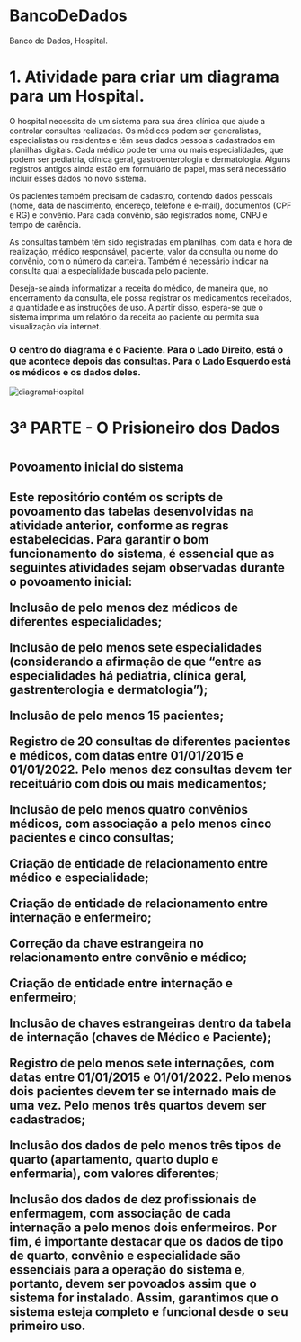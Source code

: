 # BancoDeDados
Banco de Dados, Hospital.



<h1>1. Atividade para criar um diagrama para um Hospital.</h1>

O hospital necessita de um sistema para sua área clínica que ajude a controlar consultas realizadas. Os médicos podem ser generalistas, especialistas ou residentes e têm seus dados pessoais cadastrados em planilhas digitais. Cada médico pode ter uma ou mais especialidades, que podem ser pediatria, clínica geral, gastroenterologia e dermatologia. Alguns registros antigos ainda estão em formulário de papel, mas será necessário incluir esses dados no novo sistema.

Os pacientes também precisam de cadastro, contendo dados pessoais (nome, data de nascimento, endereço, telefone e e-mail), documentos (CPF e RG) e convênio. Para cada convênio, são registrados nome, CNPJ e tempo de carência.

As consultas também têm sido registradas em planilhas, com data e hora de realização, médico responsável, paciente, valor da consulta ou nome do convênio, com o número da carteira. Também é necessário indicar na consulta qual a especialidade buscada pelo paciente.

Deseja-se ainda informatizar a receita do médico, de maneira que, no encerramento da consulta, ele possa registrar os medicamentos receitados, a quantidade e as instruções de uso. A partir disso, espera-se que o sistema imprima um relatório da receita ao paciente ou permita sua visualização via internet.


<h3>O centro do diagrama é o Paciente. Para o Lado Direito, está o que acontece depois das consultas. Para o Lado Esquerdo está os médicos e os dados deles.</h3>


![diagramaHospital](https://github.com/CaiqueDEV1/BancoDeDados/assets/125465166/ba605327-ef9d-4ca8-8b83-d2f35a575a43)

<h1>3ª PARTE - O Prisioneiro dos Dados<h1>
<h2>Povoamento inicial do sistema<h2>
 Este repositório contém os scripts de povoamento das tabelas desenvolvidas na atividade anterior, conforme as regras estabelecidas.
 Para garantir o bom funcionamento do sistema, é essencial que as seguintes atividades sejam observadas durante o povoamento inicial:
  
  <p>Inclusão de pelo menos dez médicos de diferentes especialidades;<p>

  Inclusão de pelo menos sete especialidades (considerando a afirmação de que “entre as especialidades há pediatria, clínica geral, gastrenterologia e dermatologia”);

  Inclusão de pelo menos 15 pacientes;

  Registro de 20 consultas de diferentes pacientes e médicos, com datas entre 01/01/2015 e 01/01/2022. Pelo menos dez consultas devem ter receituário com dois ou mais 
  medicamentos;

  Inclusão de pelo menos quatro convênios médicos, com associação a pelo menos cinco pacientes e cinco consultas;

  Criação de entidade de relacionamento entre médico e especialidade;

  Criação de entidade de relacionamento entre internação e enfermeiro;

  Correção da chave estrangeira no relacionamento entre convênio e médico;

  Criação de entidade entre internação e enfermeiro;

  Inclusão de chaves estrangeiras dentro da tabela de internação (chaves de Médico e Paciente);

  Registro de pelo menos sete internações, com datas entre 01/01/2015 e 01/01/2022. Pelo menos dois pacientes devem ter se internado mais de uma vez. Pelo menos três 
  quartos devem ser cadastrados;

  Inclusão dos dados de pelo menos três tipos de quarto (apartamento, quarto duplo e enfermaria), com valores diferentes;

  Inclusão dos dados de dez profissionais de enfermagem, com associação de cada internação a pelo menos dois enfermeiros. Por fim, é importante destacar que os dados de 
  tipo de quarto, convênio e especialidade são essenciais para a operação do sistema e, portanto, devem ser povoados assim que o sistema for instalado. Assim, garantimos 
  que o sistema esteja completo e funcional desde o seu primeiro uso.
